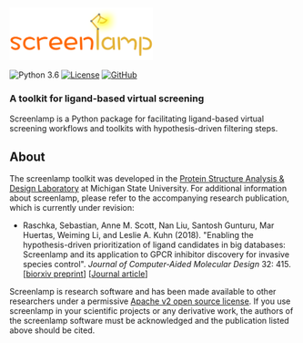 <br>
<br>

<div style="max-width:50%;">
<img src="images/logo-transparent-bg.png" alt="screenlamp logo">
</div>



![Python 3.6](https://img.shields.io/badge/Python-3.6-orange.svg)
[![License](https://img.shields.io/badge/License-Apache_v2-orange.svg)](license)
[![GitHub](https://img.shields.io/badge/Source-GitHub-orange.svg)](license)

### A toolkit for ligand-based virtual screening


Screenlamp is a Python package for facilitating ligand-based virtual screening workflows and toolkits with hypothesis-driven filtering steps.


## About

The screenlamp toolkit was developed in the [Protein Structure Analysis & Design Laboratory](http://www.kuhnlab.bmb.msu.edu) at Michigan State University. For additional information about screenlamp, please refer to the accompanying research publication, which is currently under revision:

- Raschka, Sebastian, Anne M. Scott, Nan Liu, Santosh Gunturu, Mar Huertas, Weiming Li, and Leslie A. Kuhn (2018). "Enabling the hypothesis-driven prioritization of ligand candidates in big databases: 
Screenlamp and its application to GPCR inhibitor discovery for invasive species control". *Journal of Computer-Aided Molecular Design* 32: 415. [[biorxiv preprint](https://www.biorxiv.org/content/early/2018/01/17/249151)]
 [[Journal article](https://link.springer.com/article/10.1007/s10822-018-0100-7)]



Screenlamp is research software and has been made available to other researchers under a permissive [Apache v2 open source license](license). If you use screenlamp in your scientific projects or any derivative work, the authors of the screenlamp software must be acknowledged and the publication listed above should be cited.



